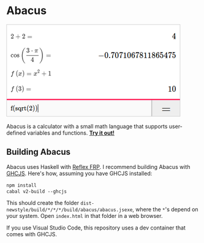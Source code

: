 # Abacus

![A screenshot of Abacus](screenshot.png)

Abacus is a calculator with a small math language that supports user-defined
variables and functions.
[**Try it out!**](https://samarsha.github.io/abacus/)

## Building Abacus

Abacus uses Haskell with [Reflex FRP](https://github.com/reflex-frp/reflex).
I recommend building Abacus with [GHCJS](https://github.com/ghcjs/ghcjs).
Here's how, assuming you have GHCJS installed:

```
npm install
cabal v2-build --ghcjs
```

This should create the folder `dist-newstyle/build/*/*/*/build/abacus/abacus.jsexe`, where the `*`'s depend on your system.
Open `index.html` in that folder in a web browser.

If you use Visual Studio Code, this repository uses a dev container that comes with GHCJS.
